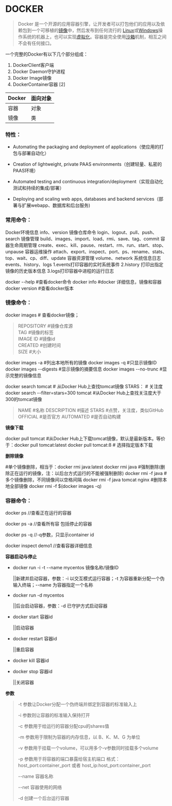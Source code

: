 # DOCKER

> Docker 是一个开源的应用容器引擎，让开发者可以打包他们的应用以及依赖包到一个可移植的[镜像](https://baike.baidu.com/item/镜像/1574)中，然后发布到任何流行的 [Linux](https://baike.baidu.com/item/Linux)或[Windows](https://baike.baidu.com/item/Windows/165458)操作系统的机器上，也可以实现[虚拟化](https://baike.baidu.com/item/虚拟化/547949)。容器是完全使用[沙箱](https://baike.baidu.com/item/沙箱/393318)机制，相互之间不会有任何接口。



一个完整的Docker有以下几个部分组成：

1. DockerClient客户端
2. Docker Daemon守护进程
3. Docker Image镜像
4. DockerContainer容器 [2] 



| Docker | 面向对象 |
| ------ | -------- |
| 容器   | 对象     |
| 镜像   | 类       |



### 特性：

- Automating the packaging and deployment of applications（使应用的打包与部署自动化）

- Creation of lightweight, private PAAS environments（创建轻量、私密的PAAS环境）

- Automated testing and continuous integration/deployment（实现自动化测试和持续的集成/部署）

- Deploying and scaling web apps, databases and backend services（部署与扩展webapp、数据库和后台服务)

  

### 常用命令：

Docker环境信息   info、version
镜像仓库命令      login、logout、pull、push、search
镜像管理          build、images、import、load、rmi、save、tag、commit
容器生命周期管理  create、exec、kill、pause、restart、rm、run、start、stop、unpause
容器运维操作      attach、export、inspect、port、ps、rename、stats、top、wait、cp、diff、update
容器资源管理      volume、network
系统信息日志      events、history、logs
1.events打印容器的实时系统事件
2.history 打印出指定镜像的历史版本信息
3.logs打印容器中进程的运行日志

docker --help       #查看docker命令
docker info         #docker 详细信息，镜像和容器
docker version      #查看docker版本



### 镜像命令：

docker images # 查看docker镜像；

> REPOSITORY  #镜像仓库源                
> TAG         #镜像的标签                 
> IMAGE ID    #镜像id            
> CREATED     #创建时间             
> SIZE        #大小

docker images -a            #列出本地所有的镜像
docker images -q            #只显示镜像ID
docker images --digests     #显示镜像的摘要信息
docker images --no-trunc    #显示完整的镜像信息

docker search tomcat    # 从Docker Hub上查找tomcat镜像
STARS：                 # 关注度
docker search --filter=stars=300 tomcat     #从Docker Hub上查找关注度大于300的tomcat镜像

> NAME            #名称
> DESCRIPTION     #描述
> STARS           #点赞，关注度，类似GitHub
> OFFICIAL        #是否官方
> AUTOMATED       #是否自动构建

**镜像下载**

docker pull tomcat      #从Docker Hub上下载tomcat镜像，默认是最新版本。等价于：docker pull tomcat:latest
docker pull tomcat:8  # 选择指定版本下载



**删除镜像**

#单个镜像删除，相当于：docker rmi java:latest
docker rmi java
#强制删除(删除正在运行的镜像，注：以后台方式运行的不能被强制删除)
docker rmi -f java
#多个镜像删除，不同镜像间以空格间隔
docker rmi -f java tomcat nginx
#删除本地全部镜像
docker rmi -f $(docker images -q)



### 容器命令：

docker ps  //查看正在运行的容器

docker ps -a  //查看所有容 包括停止的容器

docker ps -q  //-q参数，只显示container id

docker inspect demo1  //查看容器详细信息



**容器启动与停止**

* docker run -i -t --name mycentos 镜像名称/镜像ID

   ||新建并启动容器，参数：-i  以交互模式运行容器；-t  为容器重新分配一个伪输入终端；--name  为容器指定一个名称

* docker run -d mycentos

   ||后台启动容器，参数：-d  已守护方式启动容器

* docker start 容器id

   ||启动容器

* docker restart 容器id

   ||重启容器

* docker kill 容器id

* docker stop 容器id

  ||关闭容器

**参数**

> -t 参数让Docker分配一个伪终端并绑定到容器的标准输入上
>
> -i 参数则让容器的标准输入保持打开
>
> -c 参数用于给运行的容器分配cpu的shares值
>
> -m 参数用于限制为容器的内存信息，以 B、K、M、G 为单位 
>
> -v 参数用于挂载一个volume，可以用多个-v参数同时挂载多个volume 
>
> -p 参数用于将容器的端口暴露给宿主机端口 格式：host_port:container_port 或者 host_ip:host_port:container_port
>
> --name 容器名称 
>
> --net 容器使用的网络 
>
> -d 创建一个后台运行容器